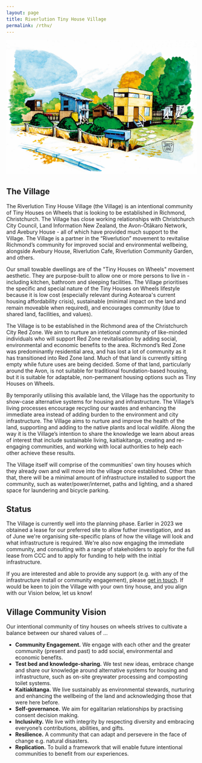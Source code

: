 ```yaml
---
layout: page
title: Riverlution Tiny House Village
permalink: /rthv/
---
```


![Village sketch](/assets/images/thv-sketch.jpg)

## The Village

The Riverlution Tiny House Village (the Village) is an intentional community of Tiny Houses on Wheels that is looking to be established in Richmond, Christchurch. The Village has close working relationships with Christchurch City Council, Land Information New Zealand, the Avon-Ōtākaro Network, and Avebury House - all of which have provided much support to the Village. The Village is a partner in the “Riverlution” movement to revitalise Richmond’s community for improved social and environmental wellbeing, alongside Avebury House, Riverlution Cafe, Riverlution Community Garden, and others.


Our small towable dwellings are of the "Tiny Houses on Wheels" movement aesthetic. They are purpose-built to allow one or more persons to live in - including kitchen, bathroom and sleeping facilities. The Village prioritises the specific and special nature of the Tiny Houses on Wheels lifestyle because it is low cost (especially relevant during Aotearoa's current housing affordability crisis), sustainable (minimal impact on the land and remain moveable when required), and encourages community (due to shared land, facilities, and values).


The Village is to be established in the Richmond area of the Christchurch City Red Zone. We aim to nurture an intetional community of like-minded individuals who will support Red Zone revitalisation by adding social, environmental and economic benefits to the area. Richmond’s Red Zone was predominantly residential area, and has lost a lot of community as it has transitioned into Red Zone land. Much of that land is currently sitting empty while future uses are being decided. Some of that land, particularly around the Avon, is not suitable for traditional foundation-based housing, but it is suitable for adaptable, non-permanent housing options such as Tiny Houses on Wheels.


By temporarily utilising this available land, the Village has the opportunity to show-case alternative systems for housing and infrastructure. The Village’s living processes encourage recycling our wastes and enhancing the immediate area instead of adding burden to the environment and city infrastructure. The Village aims to nurture and improve the health of the land, supporting and adding to the native plants and local wildlife. Along the way it is the Village’s intention to share the knowledge we learn about areas of interest that include sustainable living, kaitiakitanga, creating and re-engaging communities, and working with local authorities to help each other achieve these results.

The Village itself will comprise of the communities' own tiny houses which they already own and will move into the village once established. Other than that, there will be a minimal amount of infrastructure installed to support the community, such as water/power/internet, paths and lighting, and a shared space for laundering and bicycle parking.

## Status

The Village is currently well into the planning phase. Earlier in 2023 we obtained a lease for our preferred site to allow futher investigation, and as of June we're organising site-specific plans of how the village will look and what infrastructure is required. We're also now engaging the immediate community, and consulting with a range of stakeholders to apply for the full lease from CCC and to apply for funding to help with the initial infrastructure.

If you are interested and able to provide any support (e.g. with any of the infrastructure install or community engagement), please [get in touch](https://docs.google.com/forms/d/e/1FAIpQLSenvvZvX1UltQDRBTVayOeYfnEymsLGI2ucBxIxkTP5Ocb5kg/viewform?usp=sf_link). If would be keen to join the Village with your own tiny house, and you align with our Vision below, let us know!

## Village Community Vision

Our intentional community of tiny houses on wheels strives to cultivate a balance between our shared values of ...

* **Community Engagement.** We engage with each other and the greater community (present and past) to add social, environmental and economic benefits.
* **Test bed and knowledge-sharing.** We test new ideas, embrace change and share our knowledge around alternative systems for housing and infrastructure, such as on-site greywater processing and composting toilet systems.
* **Kaitiakitanga.** We live sustainably as environmental stewards, nurturing and enhancing the wellbeing of the land and acknowledging those that were here before.
* **Self-governance.** We aim for egalitarian relationships by practising consent decision making.
* **Inclusivity.** We live with integrity by respecting diversity and embracing everyone’s contributions, abilities, and gifts.
* **Resilience.** A community that can adapt and persevere in the face of change e.g. natural disasters.
* **Replication.** To build a framework that will enable future intentional communities to benefit from our experiences.
